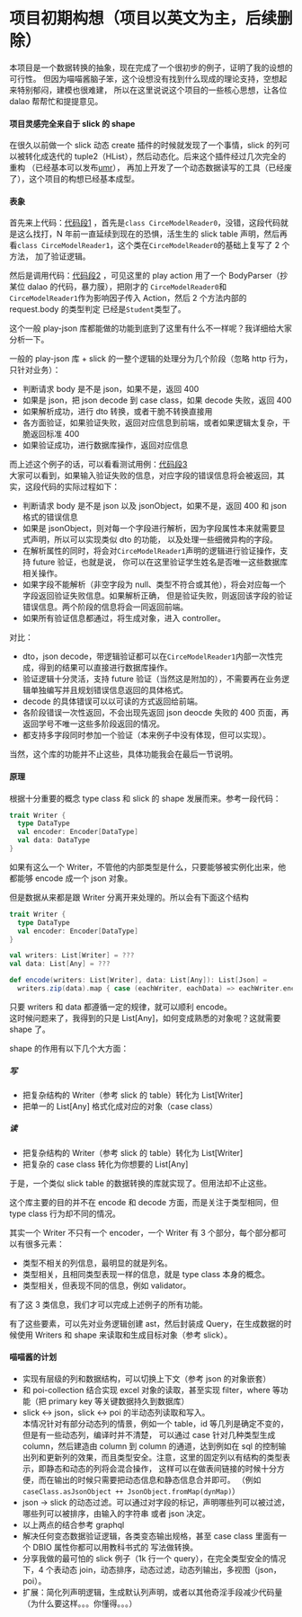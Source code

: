 项目初期构想（项目以英文为主，后续删除）
============================================================
本项目是一个数据转换的抽象，现在完成了一个很初步的例子，证明了我的设想的可行性。
但因为喵喵酱脑子笨，这个设想没有找到什么现成的理论支持，空想起来特别郁闷，建模也很难建，
所以在这里说说这个项目的一些核心思想，让各位 dalao 帮帮忙和提提意见。

#### 项目灵感完全来自于 slick 的 shape

在很久以前做一个 slick 动态 create 插件的时候就发现了一个事情，slick 的列可以被转化成迭代的
tuple2（HList），然后动态化。后来这个插件经过几次完全的重构
（已经基本可以发布[umr](https://github.com/djx314/umr)），
再加上开发了一个动态数据读写的工具（已经废了），这个项目的构想已经基本成型。

#### 表象

首先来上代码：[代码段1](https://github.com/scalax/asuna/blob/master/src/test/scala/net/scalax/asuna/circe/CirceModels.scala#L11)
，首先是`class CirceModelReader0`，没错，这段代码就是这么找打，N 年前一直延续到现在的恐惧，活生生的
slick table 声明，然后再看`class CirceModelReader1`，这个类在`CirceModelReader0`的基础上复写了 2 个方法，
加了验证逻辑。

然后是调用代码：[代码段2](https://github.com/scalax/asuna/blob/master/src/test/scala/net/scalax/asuna/circe/circe/CirceController.scala#L22)
，可见这里的 play action 用了一个 BodyParser（抄某位 dalao 的代码，暴力膜），把刚才的
`CirceModelReader0`和`CirceModelReader1`作为影响因子传入 Action，然后 2 个方法内部的 request.body 的类型判定
已经是`Student`类型了。

这个一般 play-json 库都能做的功能到底到了这里有什么不一样呢？我详细给大家分析一下。

一般的 play-json 库 + slick 的一整个逻辑的处理分为几个阶段（忽略 http 行为，只针对业务）：
* 判断请求 body 是不是 json，如果不是，返回 400
* 如果是 json，把 json decode 到 case class，如果 decode 失败，返回 400
* 如果解析成功，进行 dto 转换，或者干脆不转换直接用
* 各方面验证，如果验证失败，返回对应信息到前端，或者如果逻辑太复杂，干脆返回标准 400
* 如果验证成功，进行数据库操作，返回对应信息

而上述这个例子的话，可以看看测试用例：[代码段3](https://github.com/scalax/asuna/blob/master/src/test/scala/net/scalax/asuna/circe/circe/CirceSpec.scala#L58)  
大家可以看到，如果输入验证失败的信息，对应字段的错误信息将会被返回，其实，这段代码的实际过程如下：
* 判断请求 body 是不是 json 以及 jsonObject，如果不是，返回 400 和 json 格式的错误信息
* 如果是 jsonObject，则对每一个字段进行解析，因为字段属性本来就需要显式声明，所以可以实现类似 dto 的功能，
以及处理一些细微异构的字段。
* 在解析属性的同时，将会对`CirceModelReader1`声明的逻辑进行验证操作，支持 future 验证，也就是说，
你可以在这里验证学生姓名是否唯一这些数据库相关操作。
* 如果字段不能解析（非空字段为 null、类型不符合或其他），将会对应每一个字段返回验证失败信息。如果解析正确，
但是验证失败，则返回该字段的验证错误信息。两个阶段的信息将会一同返回前端。
* 如果所有验证信息都通过，将生成对象，进入 controller。

对比：
* dto，json decode，带逻辑验证都可以在`CirceModelReader1`内部一次性完成，得到的结果可以直接进行数据库操作。
* 验证逻辑十分灵活，支持 future 验证（当然这是附加的），不需要再在业务逻辑单独编写并且规划错误信息返回的具体格式。
* decode 的具体错误可以以可读的方式返回给前端。
* 各阶段错误一次性返回，不会出现先返回 json deocde 失败的 400 页面，再返回学号不唯一这些多阶段返回的情况。
* 都支持多字段同时参加一个验证（本来例子中没有体现，但可以实现）。  

当然，这个库的功能并不止这些，具体功能我会在最后一节说明。

#### 原理

根据十分重要的概念 type class 和 slick 的 shape 发展而来。参考一段代码：
```scala
trait Writer {
  type DataType
  val encoder: Encoder[DataType]
  val data: DataType
}
```
如果有这么一个 Writer，不管他的内部类型是什么，只要能够被实例化出来，他都能够 encode 成一个 json 对象。  

但是数据从来都是跟 Writer 分离开来处理的。所以会有下面这个结构
```scala
trait Writer {
  type DataType
  val encoder: Encoder[DataType]
}

val writers: List[Writer] = ???
val data: List[Any] = ???

def encode(writers: List[Writer], data: List[Any]): List[Json] =
  writers.zip(data).map { case (eachWriter, eachData) => eachWriter.encoder.encode(eachData) }
```

只要 writers 和 data 都遵循一定的规律，就可以顺利 encode。  
这时候问题来了，我得到的只是 List[Any]，如何变成熟悉的对象呢？这就需要 shape 了。

shape 的作用有以下几个大方面：

##### 写
* 把复杂结构的 Writer（参考 slick 的 table）转化为 List[Writer]
* 把单一的 List[Any] 格式化成对应的对象（case class）

##### 读
* 把复杂结构的 Writer（参考 slick 的 table）转化为 List[Writer]
* 把复杂的 case class 转化为你想要的 List[Any]

于是，一个类似 slick table 的数据转换的库就实现了。但用法却不止这些。

这个库主要的目的并不在 encode 和 decode 方面，而是关注于类型相同，但 type class 行为却不同的情况。

其实一个 Writer 不只有一个 encoder，一个 Writer 有 3 个部分，每个部分都可以有很多元素：
* 类型不相关的列信息，最明显的就是列名。
* 类型相关，且相同类型表现一样的信息，就是 type class 本身的概念。
* 类型相关，但表现不同的信息，例如 validator。

有了这 3 类信息，我们才可以完成上述例子的所有功能。

有了这些要素，可以先对业务逻辑创建 ast，然后封装成 Query，在生成数据的时候使用 Writers 和 shape
来读取和生成目标对象（参考 slick）。

#### 喵喵酱的计划
* 实现有层级的列和数据结构，可以切换上下文（参考 json 的对象嵌套）
* 和 poi-collection 结合实现 excel 对象的读取，甚至实现 filter，where 等功能（把 primary key
等关键数据持久到数据库）
* slick <-> json，slick <-> poi 的半动态列读取和写入。  
本情况针对有部分动态列的情景，例如一个 table，id 等几列是确定不变的，但是有一些动态列，编译时并不清楚，
可以通过 case 针对几种类型生成 column，然后建造由 column 到 column 的通道，达到例如在 sql
的控制输出列和更新列的效果，而且类型安全。注意，这里的固定列以有结构的类型表示，即静态和动态的列将会混合操作，
这样可以在做表间链接的时候十分方便，而在输出的时候只需要把动态信息和静态信息合并即可。
（例如`caseClass.asJsonObject ++ JsonObject.fromMap(dynMap)`）
* json -> slick 的动态过滤。可以通过对字段的标记，声明哪些列可以被过滤，哪些列可以被排序，由输入的字符串
或者 json 决定。
* 以上两点的结合参考 graphql
* 解决任何变态数据验证逻辑，各类变态输出规格，甚至 case class 里面有一个 DBIO 属性你都可以用教科书式的
写法做转换。
* 分享我做的最可怕的 slick 例子（1k 行一个 query），在完全类型安全的情况下，4 个表动态
join，动态排序，动态过滤，动态列输出，多视图（json，poi）。
* 扩展：简化列声明逻辑，生成默认列声明，或者以其他奇淫手段减少代码量（为什么要这样。。。你懂得。。。）